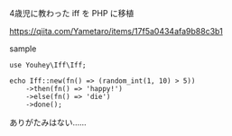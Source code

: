 4歳児に教わった iff を PHP に移植

https://qiita.com/Yametaro/items/17f5a0434afa9b88c3b1

sample

```
use Youhey\Iff\Iff;

echo Iff::new(fn() => (random_int(1, 10) > 5))
    ->then(fn() => 'happy!')
    ->else(fn() => 'die')
    ->done();
```

ありがたみはない……
